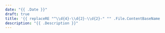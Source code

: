 ```yaml
---
date: "{{ .Date }}"
draft: true
title: '{{ replaceRE "^\\d{4}-\\d{2}-\\d{2}-" "" .File.ContentBaseName | replace "-" " " | title }}'
description: "{{ .Description }}"
---
```

